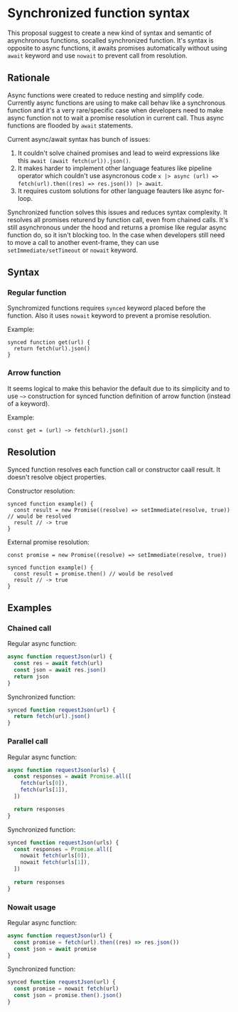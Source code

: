 # Synchronized function syntax

This proposal suggest to create a new kind of syntax and semantic of asynchronous functions, socalled synchronized function. It's syntax is opposite to async functions, it awaits promises automatically without using `await` keyword and use `nowait` to prevent call from resolution.

## Rationale

Async functions were created to reduce nesting and simplify code. Currently async functions are using to make call behav like a synchronous function and it's a very rare/specific case when developers need to make async function not to wait a promise resolution in current call. Thus async functions are flooded by `await` statements.

Current async/await syntax has bunch of issues:

1. It couldn't solve chained promises and lead to weird expressions like this `await (await fetch(url)).json()`.
2. It makes harder to implement other language features like pipeline operator which couldn't use asyncronous code `x |> async (url) => fetch(url).then((res) => res.json()) |> await`.
3. It requires custom solutions for other language feauters like async for-loop.

Synchronized function solves this issues and reduces syntax complexity. It resolves all promises returend by function call, even from chained calls. It's still asynchronous under the hood and returns a promise like regular async function do, so it isn't blocking too. In the case when developers still need to move a call to another event-frame, they can use `setImmediate/setTimeout` or `nowait` keyword.

## Syntax

### Regular function

Synchromized functions requires `synced` keyword placed before the function. Also it uses `nowait` keyword to prevent a promise resolution.

Example:

```
synced function get(url) {
  return fetch(url).json()
}
```

### Arrow function

It seems logical to make this behavior the default due to its simplicity and to use `~>` construction for synced function definition of arrow function (instead of a keyword).

Example:
```
const get = (url) ~> fetch(url).json()
```

## Resolution

Synced function resolves each function call or constructor caall result. It doesn't resolve object properties.

Constructor resolution:
```
synced function example() {
  const result = new Promise((resolve) => setImmediate(resolve, true)) // would be resolved
  result // -> true
}
```

External promise resolution:
```
const promise = new Promise((resolve) => setImmediate(resolve, true))

synced function example() {
  const result = promise.then() // would be resolved
  result // -> true
}
```

## Examples

### Chained call

Regular async function:
```js
async function requestJson(url) {
  const res = await fetch(url)
  const json = await res.json()
  return json
}
```

Synchronized function:
```js
synced function requestJson(url) {
  return fetch(url).json()
}
```

### Parallel call

Regular async function:
```js
async function requestJson(urls) {
  const responses = await Promise.all([
    fetch(urls[0]),
    fetch(urls[1]),
  ])

  return responses
}
```

Synchronized function:
```js
synced function requestJson(urls) {
  const responses = Promise.all([
    nowait fetch(urls[0]),
    nowait fetch(urls[1]),
  ])
  
  return responses
}
```

### Nowait usage

Regular async function:
```js
async function requestJson(url) {
  const promise = fetch(url).then((res) => res.json())
  const json = await promise
}
```

Synchronized function:
```js
synced function requestJson(url) {
  const promise = nowait fetch(url)
  const json = promise.then().json()
}
```
